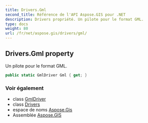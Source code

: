 ```yaml
---
title: Drivers.Gml
second_title: Référence de l'API Aspose.GIS pour .NET
description: Drivers propriété. Un pilote pour le format GML.
type: docs
weight: 80
url: /fr/net/aspose.gis/drivers/gml/
---
```

## Drivers.Gml property

Un pilote pour le format GML.

```csharp
public static GmlDriver Gml { get; }
```

### Voir également

* class [GmlDriver](../../../aspose.gis.formats.gml/gmldriver/)
* class [Drivers](../)
* espace de noms [Aspose.Gis](../../drivers/)
* Assemblée [Aspose.GIS](../../../)


